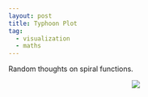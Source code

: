 ```yaml
---
layout: post
title: Typhoon Plot
tag:
  - visualization
  - maths
---
```


Random thoughts on spiral functions.

<p align="center">
  <img src="https://shawenyao.github.io/R/output/typhoon/typhoon.svg" />
</p>
